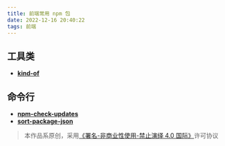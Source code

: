 ```yaml
---
title: 前端常用 npm 包
date: 2022-12-16 20:40:22
tags: 前端
---
```


## 工具类

- [**kind-of**](https://github.com/jonschlinkert/kind-of)

<!-- more -->

## 命令行

- [**npm-check-updates**](https://github.com/raineorshine/npm-check-updates)
- [**sort-package-json**](https://github.com/keithamus/sort-package-json)

> 本作品系原创，采用[《署名-非商业性使用-禁止演绎 4.0 国际》](https://creativecommons.org/licenses/by-nc-nd/4.0/)许可协议
